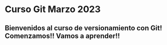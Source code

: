 # Curso Git Marzo 2023

## Bienvenidos al curso de versionamiento con Git! Comenzamos!! Vamos a aprender!!
